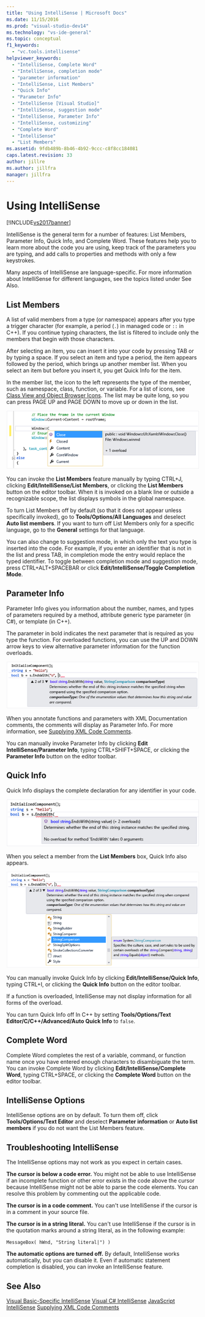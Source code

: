 ```yaml
---
title: "Using IntelliSense | Microsoft Docs"
ms.date: 11/15/2016
ms.prod: "visual-studio-dev14"
ms.technology: "vs-ide-general"
ms.topic: conceptual
f1_keywords:
  - "vc.tools.intellisense"
helpviewer_keywords:
  - "IntelliSense, Complete Word"
  - "IntelliSense, completion mode"
  - "parameter information"
  - "IntelliSense, List Members"
  - "Quick Info"
  - "Parameter Info"
  - "IntelliSense [Visual Studio]"
  - "IntelliSense, suggestion mode"
  - "IntelliSense, Parameter Info"
  - "IntelliSense, customizing"
  - "Complete Word"
  - "IntelliSense"
  - "List Members"
ms.assetid: 9fdb489b-8b46-4b92-9ccc-c8f8cc184081
caps.latest.revision: 33
author: jillre
ms.author: jillfra
manager: jillfra
---
```

# Using IntelliSense
[!INCLUDE[vs2017banner](../includes/vs2017banner.md)]

IntelliSense is the general term for a number of features: List Members, Parameter Info, Quick Info, and Complete Word. These features help you to learn more about the code you are using, keep track of the parameters you are typing, and add calls to properties and methods with only a few keystrokes.

 Many aspects of IntelliSense are language-specific. For more information about IntelliSense for different languages, see the topics listed under See Also.

## List Members
 A list of valid members from a type (or namespace) appears after you type a trigger character (for example, a period (`.`) in managed code or `::` in C++). If you continue typing characters, the list is filtered to include only the members that begin with those characters.

 After selecting an item, you can insert it into your code by pressing TAB or by typing a space. If you select an item and type a period, the item appears followed by the period, which brings up another member list. When you select an item but before you insert it, you get Quick Info for the item.

 In the member list, the icon to the left represents the type of the member, such as namespace, class, function, or variable. For a list of icons, see [Class View and Object Browser Icons](../ide/class-view-and-object-browser-icons.md). The list may be quite long, so you can press PAGE UP and PAGE DOWN to move up or down in the list.

 ![Visual Studio Member List](../ide/media/vs2015-intellisense.png "vs2015_Intellisense")

 You can invoke the **List Members** feature manually by typing CTRL+J, clicking **Edit/IntelliSense/List Members**, or clicking the **List Members** button on the editor toolbar. When it is invoked on a blank line or outside a recognizable scope, the list displays symbols in the global namespace.

 To turn List Members off by default (so that it does not appear unless specifically invoked), go to **Tools/Options/All Languages** and deselect **Auto list members**. If you want to turn off List Members only for a specific language, go to the **General** settings for that language.

 You can also change to suggestion mode, in which only the text you type is inserted into the code. For example, if you enter an identifier that is not in the list and press TAB, in completion mode the entry would replace the typed identifier. To toggle between completion mode and suggestion mode, press CTRL+ALT+SPACEBAR or click **Edit/IntelliSense/Toggle Completion Mode**.

## Parameter Info
 Parameter Info gives you information about the number, names, and types of parameters required by a method, attribute generic type parameter (in C#), or template (in C++).

 The parameter in bold indicates the next parameter that is required as you type the function. For overloaded functions, you can use the UP and DOWN arrow keys to view alternative parameter information for the function overloads.

 ![Parameter Info](../ide/media/vs2015-param-info.png "VS2015_param_Info")

 When you annotate functions and parameters with XML Documentation comments, the comments will display as Parameter Info. For more information, see [Supplying XML Code Comments](../ide/supplying-xml-code-comments.md).

 You can manually invoke Parameter Info by clicking **Edit IntelliSense/Parameter Info**, typing CTRL+SHIFT+SPACE, or clicking the **Parameter Info** button on the editor toolbar.

## Quick Info
 Quick Info displays the complete declaration for any identifier in your code.

 ![Visual Studio Quick Info](../ide/media/vs2015-quick-info.png "VS2015_Quick_info")

 When you select a member from the **List Members** box, Quick Info also appears.

 ![Parameter Info in a C&#35; code file](../ide/media/vs2015-paraminfo.png "VS2015_ParamInfo")

 You can manually invoke Quick Info by clicking **Edit/IntelliSense/Quick Info**, typing CTRL+I, or clicking the **Quick Info** button on the editor toolbar.

 If a function is overloaded, IntelliSense may not display information for all forms of the overload.

 You can turn Quick Info off In C++ by setting **Tools/Options/Text Editor/C/C++/Advanced/Auto Quick Info** to `false`.

## Complete Word
 Complete Word completes the rest of a variable, command, or function name once you have entered enough characters to disambiguate the term. You can invoke Complete Word by clicking **Edit/IntelliSense/Complete Word**, typing CTRL+SPACE, or clicking the **Complete Word** button on the editor toolbar.

## IntelliSense Options
 IntelliSense options are on by default. To turn them off, click **Tools/Options/Text Editor** and deselect **Parameter information** or **Auto list members** if you do not want the List Members feature.

## Troubleshooting IntelliSense
 The IntelliSense options may not work as you expect in certain cases.

 **The cursor is below a code error.** You might not be able to use IntelliSense if an incomplete function or other error exists in the code above the cursor because IntelliSense might not be able to parse the code elements. You can resolve this problem by commenting out the applicable code.

 **The cursor is in a code comment.** You can't use IntelliSense if the cursor is in a comment in your source file.

 **The cursor is in a string literal.** You can't use IntelliSense if the cursor is in the quotation marks around a string literal, as in the following example:

```
MessageBox( hWnd, "String literal|") )
```

 **The automatic options are turned off.** By default, IntelliSense works automatically, but you can disable it. Even if automatic statement completion is disabled, you can invoke an IntelliSense feature.

## See Also
 [Visual Basic-Specific IntelliSense](../ide/visual-basic-specific-intellisense.md)
 [Visual C# IntelliSense](../ide/visual-csharp-intellisense.md)
 [JavaScript IntelliSense](../ide/javascript-intellisense.md)
 [Supplying XML Code Comments](../ide/supplying-xml-code-comments.md)
